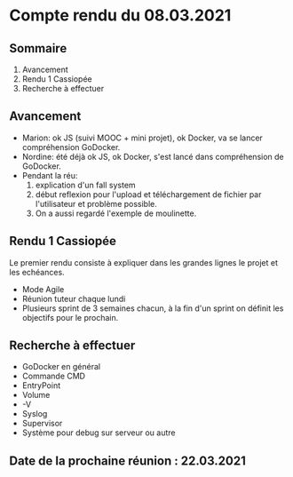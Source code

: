 # Compte rendu du 08.03.2021
## Sommaire   
1. Avancement 
2. Rendu 1 Cassiopée
3. Recherche à effectuer

## Avancement 
* Marion: ok JS (suivi MOOC + mini projet), ok Docker, va se lancer compréhension GoDocker.
* Nordine: été déjà ok JS, ok Docker, s'est lancé dans compréhension de GoDocker.
* Pendant la réu: 
  1. explication d'un fall system
  2.  début reflexion pour l'upload et téléchargement de fichier par l'utilisateur et problème possible. 
  3.  On a aussi regardé l'exemple de moulinette.

## Rendu 1 Cassiopée
Le premier rendu consiste à expliquer dans les grandes lignes le projet et les echéances. 
* Mode Agile
* Réunion tuteur chaque lundi
* Plusieurs sprint de 3 semaines chacun, à la fin d'un sprint on définit les objectifs pour le prochain.

## Recherche à effectuer
* GoDocker en général
* Commande CMD
* EntryPoint
* Volume
* -V
* Syslog
* Supervisor
* Système pour debug sur serveur ou autre

## Date de la prochaine réunion : 22.03.2021  
